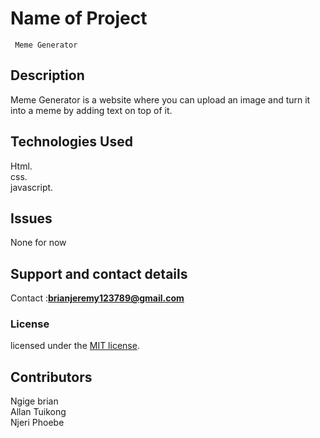 # Name of Project

     Meme Generator 
  
## Description

Meme Generator is a website where you can upload an image and turn it into a meme by adding text on top of it.

## Technologies Used

Html.<br>
css.<br>
javascript.<br>

## Issues

None for now

## Support and contact details

Contact :**brianjeremy123789@gmail.com**

### License

licensed under the [MIT license](LICENSE).

## Contributors

Ngige brian<br>
Allan Tuikong<br>
Njeri Phoebe<br>

